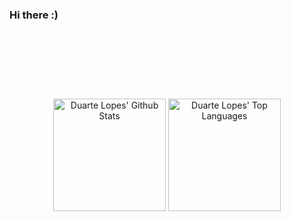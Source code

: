 ### Hi there :)

<hr style="height:30pt; visibility:hidden;" />

<hr style="height:30pt; visibility:hidden;" />

<div align = "center" height="180em">
  
  <img alt="Duarte Lopes' Github Stats" height="180em" src="https://github-readme-stats.vercel.app/api?username=duartelopes19&show_icons=true&theme=noctis_minimus&include_all_commits=true&count_private=true&line_height=20" />
  
  <img alt="Duarte Lopes' Top Languages" height="180em" src="https://github-readme-stats.vercel.app/api/top-langs/?username=duartelopes19&langs_count=6&theme=noctis_minimus&layout=compact" />

</div>
